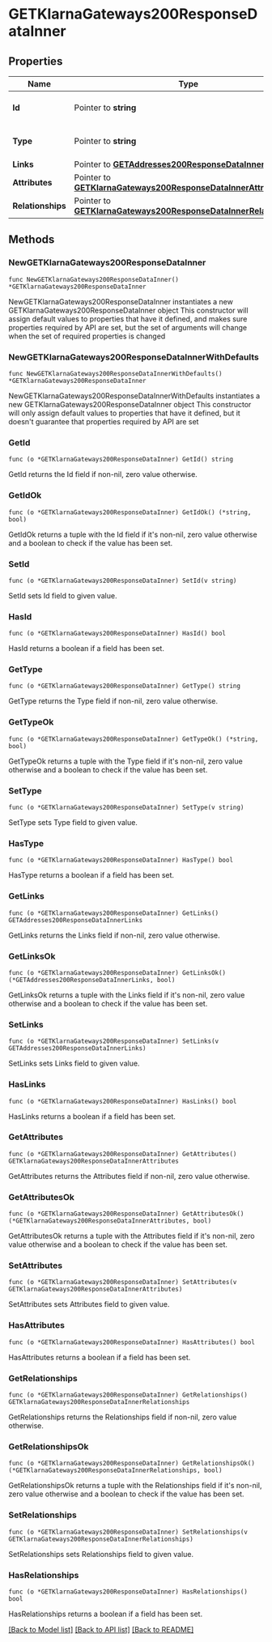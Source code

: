 # GETKlarnaGateways200ResponseDataInner

## Properties

Name | Type | Description | Notes
------------ | ------------- | ------------- | -------------
**Id** | Pointer to **string** | The resource&#39;s id | [optional] 
**Type** | Pointer to **string** | The resource&#39;s type | [optional] 
**Links** | Pointer to [**GETAddresses200ResponseDataInnerLinks**](GETAddresses200ResponseDataInnerLinks.md) |  | [optional] 
**Attributes** | Pointer to [**GETKlarnaGateways200ResponseDataInnerAttributes**](GETKlarnaGateways200ResponseDataInnerAttributes.md) |  | [optional] 
**Relationships** | Pointer to [**GETKlarnaGateways200ResponseDataInnerRelationships**](GETKlarnaGateways200ResponseDataInnerRelationships.md) |  | [optional] 

## Methods

### NewGETKlarnaGateways200ResponseDataInner

`func NewGETKlarnaGateways200ResponseDataInner() *GETKlarnaGateways200ResponseDataInner`

NewGETKlarnaGateways200ResponseDataInner instantiates a new GETKlarnaGateways200ResponseDataInner object
This constructor will assign default values to properties that have it defined,
and makes sure properties required by API are set, but the set of arguments
will change when the set of required properties is changed

### NewGETKlarnaGateways200ResponseDataInnerWithDefaults

`func NewGETKlarnaGateways200ResponseDataInnerWithDefaults() *GETKlarnaGateways200ResponseDataInner`

NewGETKlarnaGateways200ResponseDataInnerWithDefaults instantiates a new GETKlarnaGateways200ResponseDataInner object
This constructor will only assign default values to properties that have it defined,
but it doesn't guarantee that properties required by API are set

### GetId

`func (o *GETKlarnaGateways200ResponseDataInner) GetId() string`

GetId returns the Id field if non-nil, zero value otherwise.

### GetIdOk

`func (o *GETKlarnaGateways200ResponseDataInner) GetIdOk() (*string, bool)`

GetIdOk returns a tuple with the Id field if it's non-nil, zero value otherwise
and a boolean to check if the value has been set.

### SetId

`func (o *GETKlarnaGateways200ResponseDataInner) SetId(v string)`

SetId sets Id field to given value.

### HasId

`func (o *GETKlarnaGateways200ResponseDataInner) HasId() bool`

HasId returns a boolean if a field has been set.

### GetType

`func (o *GETKlarnaGateways200ResponseDataInner) GetType() string`

GetType returns the Type field if non-nil, zero value otherwise.

### GetTypeOk

`func (o *GETKlarnaGateways200ResponseDataInner) GetTypeOk() (*string, bool)`

GetTypeOk returns a tuple with the Type field if it's non-nil, zero value otherwise
and a boolean to check if the value has been set.

### SetType

`func (o *GETKlarnaGateways200ResponseDataInner) SetType(v string)`

SetType sets Type field to given value.

### HasType

`func (o *GETKlarnaGateways200ResponseDataInner) HasType() bool`

HasType returns a boolean if a field has been set.

### GetLinks

`func (o *GETKlarnaGateways200ResponseDataInner) GetLinks() GETAddresses200ResponseDataInnerLinks`

GetLinks returns the Links field if non-nil, zero value otherwise.

### GetLinksOk

`func (o *GETKlarnaGateways200ResponseDataInner) GetLinksOk() (*GETAddresses200ResponseDataInnerLinks, bool)`

GetLinksOk returns a tuple with the Links field if it's non-nil, zero value otherwise
and a boolean to check if the value has been set.

### SetLinks

`func (o *GETKlarnaGateways200ResponseDataInner) SetLinks(v GETAddresses200ResponseDataInnerLinks)`

SetLinks sets Links field to given value.

### HasLinks

`func (o *GETKlarnaGateways200ResponseDataInner) HasLinks() bool`

HasLinks returns a boolean if a field has been set.

### GetAttributes

`func (o *GETKlarnaGateways200ResponseDataInner) GetAttributes() GETKlarnaGateways200ResponseDataInnerAttributes`

GetAttributes returns the Attributes field if non-nil, zero value otherwise.

### GetAttributesOk

`func (o *GETKlarnaGateways200ResponseDataInner) GetAttributesOk() (*GETKlarnaGateways200ResponseDataInnerAttributes, bool)`

GetAttributesOk returns a tuple with the Attributes field if it's non-nil, zero value otherwise
and a boolean to check if the value has been set.

### SetAttributes

`func (o *GETKlarnaGateways200ResponseDataInner) SetAttributes(v GETKlarnaGateways200ResponseDataInnerAttributes)`

SetAttributes sets Attributes field to given value.

### HasAttributes

`func (o *GETKlarnaGateways200ResponseDataInner) HasAttributes() bool`

HasAttributes returns a boolean if a field has been set.

### GetRelationships

`func (o *GETKlarnaGateways200ResponseDataInner) GetRelationships() GETKlarnaGateways200ResponseDataInnerRelationships`

GetRelationships returns the Relationships field if non-nil, zero value otherwise.

### GetRelationshipsOk

`func (o *GETKlarnaGateways200ResponseDataInner) GetRelationshipsOk() (*GETKlarnaGateways200ResponseDataInnerRelationships, bool)`

GetRelationshipsOk returns a tuple with the Relationships field if it's non-nil, zero value otherwise
and a boolean to check if the value has been set.

### SetRelationships

`func (o *GETKlarnaGateways200ResponseDataInner) SetRelationships(v GETKlarnaGateways200ResponseDataInnerRelationships)`

SetRelationships sets Relationships field to given value.

### HasRelationships

`func (o *GETKlarnaGateways200ResponseDataInner) HasRelationships() bool`

HasRelationships returns a boolean if a field has been set.


[[Back to Model list]](../README.md#documentation-for-models) [[Back to API list]](../README.md#documentation-for-api-endpoints) [[Back to README]](../README.md)


